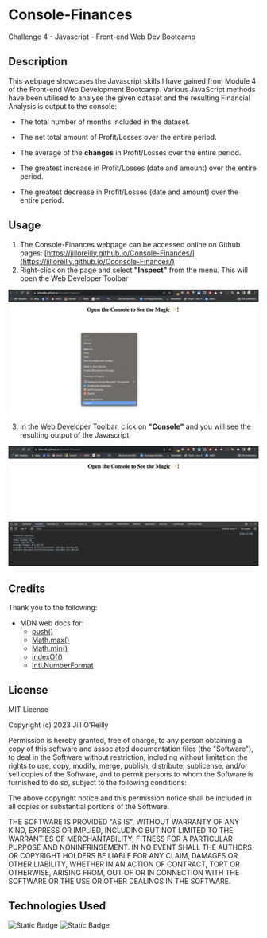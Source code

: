 # Console-Finances
Challenge 4 - Javascript - Front-end Web Dev Bootcamp

## Description

This webpage showcases the Javascript skills I have gained from Module 4 of the Front-end Web Development Bootcamp. Various JavaScript methods have been utilised to analyse the given dataset and the resulting Financial Analysis is output to the console:

* The total number of months included in the dataset.

* The net total amount of Profit/Losses over the entire period.

* The average of the **changes** in Profit/Losses over the entire period.
  
* The greatest increase in Profit/Losses (date and amount) over the entire period.

* The greatest decrease in Profit/Losses (date and amount) over the entire period.


## Usage

1. The Console-Finances webpage can be accessed online on Github pages: [https://jilloreilly.github.io/Console-Finances/](https://jilloreilly.github.io/Coonsole-Finances/)
2. Right-click on the page and select **"Inspect"** from the menu. This will open the Web Developer Toolbar      

![Console-Finances webpage, right-click and select Inspect from the menu.](assets/images/screenshot-inspect.png)

3. In the Web Developer Toolbar, click on **"Console"** and you will see the resulting output of the Javascript

![Console-Finances webpage with Web Developer Console tab open displaying resulting Financial Analysis output.](assets/images/screenshot-console.png)


## Credits

Thank you to the following:

- MDN web docs for:
  - [push()](https://developer.mozilla.org/en-US/docs/Web/JavaScript/Reference/Global_Objects/Array/push)
  - [Math.max()](https://developer.mozilla.org/en-US/docs/Web/JavaScript/Reference/Global_Objects/Math/max) 
  - [Math.min()](https://developer.mozilla.org/en-US/docs/Web/JavaScript/Reference/Global_Objects/Math/min)
  - [indexOf()](https://developer.mozilla.org/en-US/docs/Web/JavaScript/Reference/Global_Objects/Array/indexOf)
  - [Intl.NumberFormat](https://developer.mozilla.org/en-US/docs/Web/JavaScript/Reference/Global_Objects/Intl/NumberFormat)



## License

MIT License

Copyright (c) 2023 Jill O'Reilly

Permission is hereby granted, free of charge, to any person obtaining a copy
of this software and associated documentation files (the "Software"), to deal
in the Software without restriction, including without limitation the rights
to use, copy, modify, merge, publish, distribute, sublicense, and/or sell
copies of the Software, and to permit persons to whom the Software is
furnished to do so, subject to the following conditions:

The above copyright notice and this permission notice shall be included in all
copies or substantial portions of the Software.

THE SOFTWARE IS PROVIDED "AS IS", WITHOUT WARRANTY OF ANY KIND, EXPRESS OR
IMPLIED, INCLUDING BUT NOT LIMITED TO THE WARRANTIES OF MERCHANTABILITY,
FITNESS FOR A PARTICULAR PURPOSE AND NONINFRINGEMENT. IN NO EVENT SHALL THE
AUTHORS OR COPYRIGHT HOLDERS BE LIABLE FOR ANY CLAIM, DAMAGES OR OTHER
LIABILITY, WHETHER IN AN ACTION OF CONTRACT, TORT OR OTHERWISE, ARISING FROM,
OUT OF OR IN CONNECTION WITH THE SOFTWARE OR THE USE OR OTHER DEALINGS IN THE
SOFTWARE.

## Technologies Used

![Static Badge](https://img.shields.io/badge/HTML5-orange)
![Static Badge](https://img.shields.io/badge/JavaScript-yellow)





